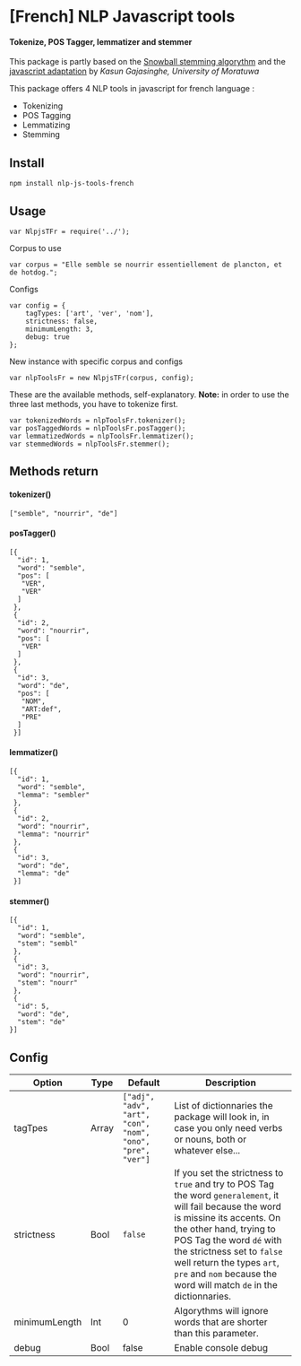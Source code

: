 # [French] NLP Javascript tools
#### Tokenize, POS Tagger, lemmatizer and stemmer

This package is partly based on the [Snowball stemming algorythm](https://snowballstem.org/algorithms/french/stemmer.html) and the [javascript adaptation](http://snowball.tartarus.org/otherlangs/french_javascript.txt) by _Kasun Gajasinghe, University of Moratuwa_

This package offers 4 NLP tools in javascript for french language :
* Tokenizing
* POS Tagging
* Lemmatizing
* Stemming

## Install
```
npm install nlp-js-tools-french
```

## Usage
```
var NlpjsTFr = require('../');
```
Corpus to use
```
var corpus = "Elle semble se nourrir essentiellement de plancton, et de hotdog.";
```
Configs
```
var config = {
    tagTypes: ['art', 'ver', 'nom'],
    strictness: false,
    minimumLength: 3,
    debug: true
};
```

New instance with specific corpus and configs
```
var nlpToolsFr = new NlpjsTFr(corpus, config);
```

These are the available methods, self-explanatory.
**Note:** in order to use the three last methods, you have to tokenize first.
```
var tokenizedWords = nlpToolsFr.tokenizer();
var posTaggedWords = nlpToolsFr.posTagger();
var lemmatizedWords = nlpToolsFr.lemmatizer();
var stemmedWords = nlpToolsFr.stemmer();
```

## Methods return

#### tokenizer()
```
["semble", "nourrir", "de"]
```
#### posTagger()
```
[{
  "id": 1,
  "word": "semble",
  "pos": [
   "VER",
   "VER"
  ]
 },
 {
  "id": 2,
  "word": "nourrir",
  "pos": [
   "VER"
  ]
 },
 {
  "id": 3,
  "word": "de",
  "pos": [
   "NOM",
   "ART:def",
   "PRE"
  ]
 }]
```
#### lemmatizer()
```
[{
  "id": 1,
  "word": "semble",
  "lemma": "sembler"
 },
 {
  "id": 2,
  "word": "nourrir",
  "lemma": "nourrir"
 },
 {
  "id": 3,
  "word": "de",
  "lemma": "de"
 }]
```
#### stemmer()
```
[{
  "id": 1,
  "word": "semble",
  "stem": "sembl"
 },
 {
  "id": 3,
  "word": "nourrir",
  "stem": "nourr"
 },
 {
  "id": 5,
  "word": "de",
  "stem": "de"
}]
```

## Config

Option | Type | Default | Description
--- | --- | --- | ---
tagTpes | Array | `["adj", "adv", "art", "con", "nom", "ono", "pre", "ver"]` | List of dictionnaries the package will look in, in case you only need verbs or nouns, both or whatever else...
strictness | Bool | `false` | If you set the strictness to `true` and try to POS Tag the word `generalement`, it will fail because the word is missine its accents. On the other hand, trying to POS Tag the word `dé` with the strictness set to `false` well return the types `art`, `pre` and `nom` because the word will match `de` in the dictionnaries.
minimumLength | Int | 0 | Algorythms will ignore words that are shorter than this parameter.
debug | Bool | false | Enable console debug
